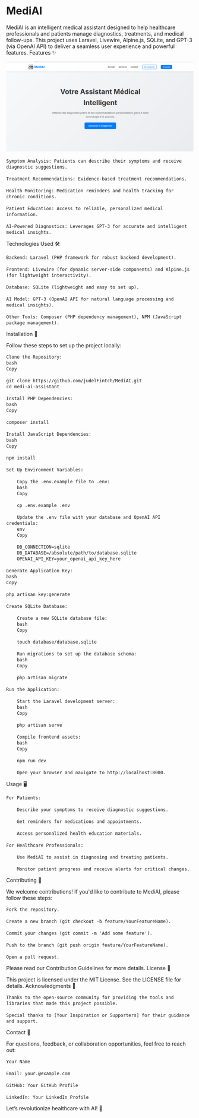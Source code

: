 # MediAI
MediAI is an intelligent medical assistant designed to help healthcare professionals and patients manage diagnostics, treatments, and medical follow-ups. This project uses Laravel, Livewire, Alpine.js, SQLite, and GPT-3 (via OpenAI API) to deliver a seamless user experience and powerful features.
Features ✨

![MediAI Banner](./public/images/medi-ai-banner.png)



    Symptom Analysis: Patients can describe their symptoms and receive diagnostic suggestions.

    Treatment Recommendations: Evidence-based treatment recommendations.

    Health Monitoring: Medication reminders and health tracking for chronic conditions.

    Patient Education: Access to reliable, personalized medical information.

    AI-Powered Diagnostics: Leverages GPT-3 for accurate and intelligent medical insights.

Technologies Used 🛠️

    Backend: Laravel (PHP framework for robust backend development).

    Frontend: Livewire (for dynamic server-side components) and Alpine.js (for lightweight interactivity).

    Database: SQLite (lightweight and easy to set up).

    AI Model: GPT-3 (OpenAI API for natural language processing and medical insights).

    Other Tools: Composer (PHP dependency management), NPM (JavaScript package management).

Installation 🚀

Follow these steps to set up the project locally:

    Clone the Repository:
    bash
    Copy

    git clone https://github.com/judelFintch/MediAI.git
    cd medi-ai-assistant

    Install PHP Dependencies:
    bash
    Copy

    composer install

    Install JavaScript Dependencies:
    bash
    Copy

    npm install

    Set Up Environment Variables:

        Copy the .env.example file to .env:
        bash
        Copy

        cp .env.example .env

        Update the .env file with your database and OpenAI API credentials:
        env
        Copy

        DB_CONNECTION=sqlite
        DB_DATABASE=/absolute/path/to/database.sqlite
        OPENAI_API_KEY=your_openai_api_key_here

    Generate Application Key:
    bash
    Copy

    php artisan key:generate

    Create SQLite Database:

        Create a new SQLite database file:
        bash
        Copy

        touch database/database.sqlite

        Run migrations to set up the database schema:
        bash
        Copy

        php artisan migrate

    Run the Application:

        Start the Laravel development server:
        bash
        Copy

        php artisan serve

        Compile frontend assets:
        bash
        Copy

        npm run dev

        Open your browser and navigate to http://localhost:8000.

Usage 🖥️

    For Patients:

        Describe your symptoms to receive diagnostic suggestions.

        Get reminders for medications and appointments.

        Access personalized health education materials.

    For Healthcare Professionals:

        Use MediAI to assist in diagnosing and treating patients.

        Monitor patient progress and receive alerts for critical changes.

Contributing 🤝

We welcome contributions! If you'd like to contribute to MediAI, please follow these steps:

    Fork the repository.

    Create a new branch (git checkout -b feature/YourFeatureName).

    Commit your changes (git commit -m 'Add some feature').

    Push to the branch (git push origin feature/YourFeatureName).

    Open a pull request.

Please read our Contribution Guidelines for more details.
License 📜

This project is licensed under the MIT License. See the LICENSE file for details.
Acknowledgments 🙏

    Thanks to the open-source community for providing the tools and libraries that made this project possible.

    Special thanks to [Your Inspiration or Supporters] for their guidance and support.

Contact 📧

For questions, feedback, or collaboration opportunities, feel free to reach out:

    Your Name

    Email: your.@example.com

    GitHub: Your GitHub Profile

    LinkedIn: Your LinkedIn Profile

Let’s revolutionize healthcare with AI! 🚀
